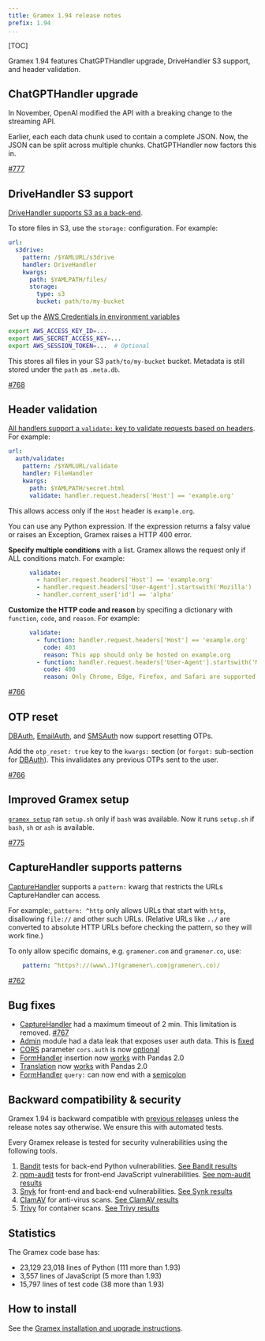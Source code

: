 ```yaml
---
title: Gramex 1.94 release notes
prefix: 1.94
...
```


[TOC]

Gramex 1.94 features ChatGPTHandler upgrade, DriveHandler S3 support, and header validation.

## ChatGPTHandler upgrade

In November, OpenAI modified the API with a breaking change to the streaming API.

Earlier, each each data chunk used to contain a complete JSON. Now, the JSON can be split across multiple chunks. ChatGPTHandler now factors this in.

[#777](https://github.com/gramener/gramex/issues/777)

## DriveHandler S3 support

[DriveHandler supports S3 as a back-end](../../drivehandler/#s3-storage).

To store files in S3, use the `storage:` configuration. For example:

```yaml
url:
  s3drive:
    pattern: /$YAMLURL/s3drive
    handler: DriveHandler
    kwargs:
      path: $YAMLPATH/files/
      storage:
        type: s3
        bucket: path/to/my-bucket
```

Set up the [AWS Credentials in environment variables](https://boto3.amazonaws.com/v1/documentation/api/latest/guide/credentials.html#environment-variables)

```bash
export AWS_ACCESS_KEY_ID=...
export AWS_SECRET_ACCESS_KEY=...
export AWS_SESSION_TOKEN=...  # Optional
```

This stores all files in your S3 `path/to/my-bucket` bucket. Metadata is still stored under the `path` as `.meta.db`.

[#768](https://github.com/gramener/gramex/issues/768)

## Header validation

[All handlers support a `validate:` key to validate requests based on headers](../../auth/#header-validation). For example:

```yaml
url:
  auth/validate:
    pattern: /$YAMLURL/validate
    handler: FileHandler
    kwargs:
      path: $YAMLPATH/secret.html
      validate: handler.request.headers['Host'] == 'example.org'
```

This allows access only if the `Host` header is `example.org`.

You can use any Python expression. If the expression returns a falsy value or raises an Exception, Gramex raises a HTTP 400 error.

**Specify multiple conditions** with a list. Gramex allows the request only if ALL conditions match. For example:

```yaml
      validate:
        - handler.request.headers['Host'] == 'example.org'
        - handler.request.headers['User-Agent'].startswith('Mozilla')
        - handler.current_user['id'] == 'alpha'
```

**Customize the HTTP code and reason** by specifing a dictionary with `function`, `code`, and `reason`. For example:

```yaml
      validate:
        - function: handler.request.headers['Host'] == 'example.org'
          code: 403
          reason: This app should only be hosted on example.org
        - function: handler.request.headers['User-Agent'].startswith('Mozilla')
          code: 400
          reason: Only Chrome, Edge, Firefox, and Safari are supported
```

[#766](https://github.com/gramener/gramex/issues/766)

## OTP reset

[DBAuth](../../auth/#database-auth), [EmailAuth](../../auth/#email-auth), and [SMSAuth](../../auth/#sms-auth) now support resetting OTPs.

Add the `otp_reset: true` key to the `kwargs:` section (or `forgot:` sub-section for [DBAuth](../../auth/#database-auth)).
This invalidates any previous OTPs sent to the user.

[#766](https://github.com/gramener/gramex/issues/766)

## Improved Gramex setup

[`gramex setup`](../../apps/#setting-up-apps) ran `setup.sh` only if `bash` was available. Now it runs `setup.sh` if `bash`, `sh` or `ash` is available.

[#775](https://github.com/gramener/gramex/issues/775)

## CaptureHandler supports patterns

[CaptureHandler](../../capturehandler/) supports a `pattern:` kwarg that restricts the URLs CaptureHandler can access.

For example:, `pattern: ^http` only allows URLs that start with `http`, disallowing `file://` and other such URLs. (Relative URLs like `../` are converted to absolute HTTP URLs before checking the pattern, so they will work fine.)

To only allow specific domains, e.g. `gramener.com` and `gramener.co`, use:

```yaml
    pattern: ^https?://(www\.)?(gramener\.com|gramener\.co)/
```

[#762](https://github.com/gramener/gramex/issues/762)

## Bug fixes

- [CaptureHandler](../../capturehandler/) had a maximum timeout of 2 min. This limitation is removed. [#767](https://github.com/gramener/gramex/issues/767)
- [Admin](../../admin/) module had a data leak that exposes user auth data. This is [fixed](https://github.com/gramener/gramex/commit/15c2284e)
- [CORS](../../deploy/#cors) parameter `cors.auth` is now [optional](https://github.com/gramener/gramex/commit/c55e789d)
- [FormHandler](../../formhandler/) insertion now [works](https://github.com/gramener/gramex/commit/d71d525e) with Pandas 2.0
- [Translation](../../translate/) now [works](https://github.com/gramener/gramex/commit/adedc271) with Pandas 2.0
- [FormHandler](../../formhandler/) `query:` can now end with a [semicolon](https://github.com/gramener/gramex/commit/74b5315e)

## Backward compatibility & security

Gramex 1.94 is backward compatible with [previous releases](../) unless the release notes say otherwise.
We ensure this with automated tests.

Every Gramex release is tested for security vulnerabilities using the following tools.

1. [Bandit](https://bandit.readthedocs.io/) tests for back-end Python vulnerabilities.
   [See Bandit results](https://github.com/gramener/gramex/blob/master/reports/bandit.txt)
2. [npm-audit](https://docs.npmjs.com/cli/v6/commands/npm-audit) tests for front-end JavaScript vulnerabilities.
   [See npm-audit results](https://github.com/gramener/gramex/blob/master/reports/npm-audit.txt)
3. [Snyk](https://snyk.io/) for front-end and back-end vulnerabilities.
   [See Synk results](https://github.com/gramener/gramex/blob/master/reports/snyk.txt)
4. [ClamAV](https://www.clamav.net/) for anti-virus scans.
   [See ClamAV results](https://github.com/gramener/gramex/blob/master/reports/clamav.txt)
5. [Trivy](https://trivy.dev/) for container scans.
   [See Trivy results](https://github.com/gramener/gramex/blob/master/reports/trivy.txt)

## Statistics

The Gramex code base has:

- 23,129 23,018 lines of Python (111 more than 1.93)
- 3,557 lines of JavaScript (5 more than 1.93)
- 15,797 lines of test code (38 more than 1.93)

## How to install

See the [Gramex installation and upgrade instructions](../../install/).
